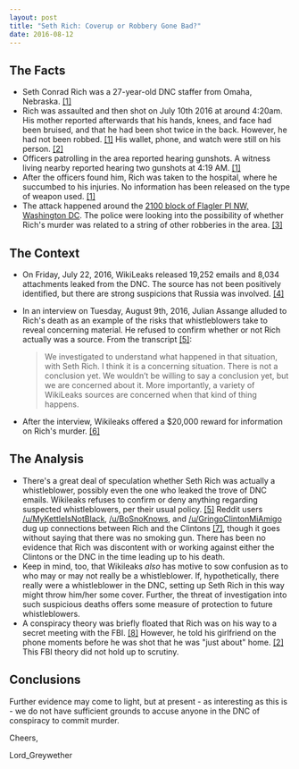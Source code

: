 ```yaml
---
layout: post
title: "Seth Rich: Coverup or Robbery Gone Bad?"
date: 2016-08-12
---
```


## The Facts ##

- Seth Conrad Rich was a 27-year-old DNC staffer from Omaha, Nebraska. [[1]](http://www.nbcwashington.com/news/local/Man-Shot-Killed-in-Northwest-DC-386316391.html)
- Rich was assaulted and then shot on July 10th 2016 at around 4:20am. His mother reported afterwards that his hands, knees, and face had been bruised, and that he had been shot twice in the back. However, he had not been robbed. [[1]](http://www.nbcwashington.com/news/local/Man-Shot-Killed-in-Northwest-DC-386316391.html) His wallet, phone, and watch were still on his person. [[2]](http://www.kmtv.com/news/local-news/parents-of-seth-rich-saddened-by-murder-of-son)
- Officers patrolling in the area reported hearing gunshots. A witness living nearby reported hearing two gunshots at 4:19 AM. [[1]](http://www.nbcwashington.com/news/local/Man-Shot-Killed-in-Northwest-DC-386316391.html)
- After the officers found him, Rich was taken to the hospital, where he succumbed to his injuries. No information has been released on the type of weapon used. [[1]](http://www.nbcwashington.com/news/local/Man-Shot-Killed-in-Northwest-DC-386316391.html)
- The attack happened around the [2100 block of Flagler Pl NW, Washington DC](https://www.google.com/maps/place/2100+Flagler+Pl+NW,+Washington,+DC+20001/@38.9086044,-77.1218869,12z/data=!4m5!3m4!1s0x89b7b7f9247b99c7:0x11b996f82b5c982!8m2!3d38.918245!4d-77.013777). The police were looking into the possibility of whether Rich's murder was related to a string of other robberies in the area. [[3]](http://www.wusa9.com/news/local/dc/dc-man-fatally-shot-investigation-underway/269559837)

## The Context ##

- On Friday, July 22, 2016, WikiLeaks released 19,252 emails and 8,034 attachments leaked from the DNC. The source has not been positively identified, but there are strong suspicions that Russia was involved. [[4]](http://www.nytimes.com/2016/07/27/us/politics/spy-agency-consensus-grows-that-russia-hacked-dnc.html)
- In an interview on Tuesday, August 9th, 2016, Julian Assange alluded to Rich's death as an example of the risks that whistleblowers take to reveal concerning material. He refused to confirm whether or not Rich actually was a source. From the transcript [[5]](http://heavy.com/news/2016/08/seth-rich-julian-assange-source-wikileaks-wiki-dnc-emails-death-murder-reward-video-interview-hillary-clinton-shawn-lucas/): 

	> We investigated to understand what happened in that situation, with Seth Rich. I think it is a concerning situation. There is not a conclusion yet. We wouldn’t be willing to say a conclusion yet, but we are concerned about it. More importantly, a variety of WikiLeaks sources are concerned when that kind of thing happens.

- After the interview, Wikileaks offered a $20,000 reward for information on Rich's murder. [[6]](http://www.foxnews.com/politics/2016/08/10/assange-implies-murdered-dnc-staffer-was-wikileaks-source.html)

## The Analysis ##

- There's a great deal of speculation whether Seth Rich was actually a whistleblower, possibly even the one who leaked the trove of DNC emails. Wikileaks refuses to confirm or deny anything regarding suspected whistleblowers, per their usual policy. [[5]](http://heavy.com/news/2016/08/seth-rich-julian-assange-source-wikileaks-wiki-dnc-emails-death-murder-reward-video-interview-hillary-clinton-shawn-lucas/) Reddit users [/u/MyKettleIsNotBlack](https://reddit.com/u/MyKettleIsNotBlack), [/u/BoSnoKnows](https://reddit.com/u/BoSnoKnows), and [/u/GringoClintonMiAmigo](https://reddit.com/u/GringoClintonMiAmigo) dug up connections between Rich and the Clintons [[7]](https://www.reddit.com/r/The_Donald/comments/4uua1j/dnc_data_director_seth_rich_was_likely/), though it goes without saying that there was no smoking gun. There has been no evidence that Rich was discontent with or working against either the Clintons or the DNC in the time leading up to his death.
- Keep in mind, too, that Wikileaks _also_ has motive to sow confusion as to who may or may not really be a whistleblower. If, hypothetically, there really were a whistleblower in the DNC, setting up Seth Rich in this way might throw him/her some cover. Further, the threat of investigation into such suspicious deaths offers some measure of protection to future whistleblowers.
- A conspiracy theory was briefly floated that Rich was on his way to a secret meeting with the FBI. [[8]](http://www.whatdoesitmean.com/index2071.htm) However, he told his girlfriend on the phone moments before he was shot that he was "just about" home. [[2]](http://www.kmtv.com/news/local-news/parents-of-seth-rich-saddened-by-murder-of-son) This FBI theory did not hold up to scrutiny.

## Conclusions ##

Further evidence may come to light, but at present - as interesting as this is - we do not have sufficient grounds to accuse anyone in the DNC of conspiracy to commit murder.

Cheers,

Lord_Greywether